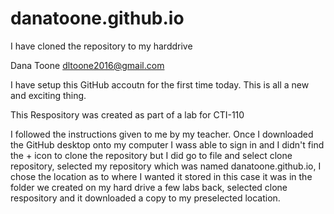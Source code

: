 # danatoone.github.io

I have cloned the repository to my harddrive

Dana Toone
dltoone2016@gmail.com

I have setup this GitHub accoutn for the first time today. This is all a new and exciting thing. 

This Respository was created as part of a lab for CTI-110 

I followed the instructions given to me by my teacher. Once I downloaded the GitHub desktop onto my computer I wass able to sign in and I didn't find the + icon to clone the repository but I did go to file and select clone repository, selected my repository which was named danatoone.github.io, I chose the location as to where I wanted it stored in this case it was in the folder we created on my hard drive a few labs back, selected clone respository and it downloaded a copy to my preselected location. 
